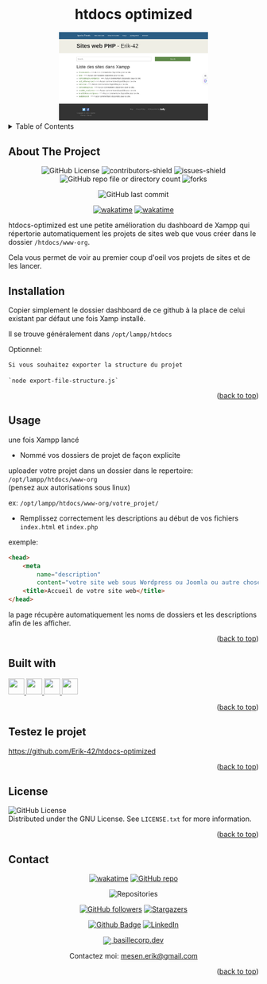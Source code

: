 <div align="center">
</div>
<a name="readme-top"></a>

<!-- PROJECT LOGO -->
<br />
<div align="center">
  <h1>htdocs optimized</h1>
  <a href="https://github.com/Erik-42">
    <img src="./img/htdocs-optimized.png" alt="Logo Xampp" width="300">
  </a>
</div>

<!-- TABLE OF CONTENTS -->
<details>
  <summary>Table of Contents</summary>
  <ol>
    <li> <a href="#about-the-project">About The Project</a></li>
     <li><a href="#installation">Installation</a></li>
    <li><a href="#usage">Usage</a></li>
    <li><a href="#built-with">Built With</a></li>
    <li><a href="#testez-le-projet">Testez le projet</a></li>
    <li><a href="#license">License</a></li>
    <li><a href="#contact">Contact</a></li>
  </ol>
</details>

<!-- ABOUT THE PROJECT -->

## About The Project

<div align="center">

![GitHub License](https://img.shields.io/github/license/Erik-42/htdocs-optimized)
![contributors-shield](https://img.shields.io/github/contributors/Erik-42/htdocs-optimized)
![issues-shield](https://img.shields.io/github/issues-raw/Erik-42/htdocs-optimized)
![GitHub repo file or directory count](https://img.shields.io/github/directory-file-count/Erik-42/htdocs-optimized)
![forks](https://img.shields.io/github/forks/Erik-42/htdocs-optimized)

![GitHub last commit](https://img.shields.io/github/last-commit/Erik-42/bash-cv)

[![wakatime](https://wakatime.com/badge/github/Erik-42/htdocs-optimized.svg)](https://wakatime.com/badge/github/Erik-42/htdocs-optimized)
[![wakatime](https://wakatime.com/badge/user/f84d00d8-fee3-4ca3-803d-3daa3c7053a5/project/f399c8ca-204b-4b77-96ca-77946d4ce99e.svg)](https://wakatime.com/badge/user/f84d00d8-fee3-4ca3-803d-3daa3c7053a5/project/f399c8ca-204b-4b77-96ca-77946d4ce99e)

</div>

htdocs-optimized est une petite amélioration du dashboard de Xampp qui répertorie automatiquement les projets de sites web que vous créer dans le dossier `/htdocs/www-org`.

Cela vous permet de voir au premier coup d'oeil vos projets de sites et de les lancer.

## Installation

Copier simplement le dossier dashboard de ce github à la place de celui existant par défaut une fois Xamp installé.

Il se trouve généralement dans `/opt/lampp/htdocs`

Optionnel:

```
Si vous souhaitez exporter la structure du projet

`node export-file-structure.js`
```

<p align="right">(<a href="#readme-top">back to top</a>)</p>

## Usage

une fois Xampp lancé

- Nommé vos dossiers de projet de façon explicite

uploader votre projet dans un dossier dans le repertoire: `/opt/lampp/htdocs/www-org`<br/>
(pensez aux autorisations sous linux)
<br/>

ex: `/opt/lampp/htdocs/www-org/votre_projet/`

- Remplissez correctement les descriptions au début de vos fichiers `index.html` et `index.php`<br/>

exemple:

```html
<head>
	<meta
		name="description"
		content="votre site web sous Wordpress ou Joomla ou autre chose" />
	<title>Accueil de votre site web</title>
</head>
```

la page récupère automatiquement les noms de dossiers et les descriptions afin de les afficher.

<p align="right">(<a href="#readme-top">back to top</a>)</p>

## Built with

<p> </p>
<a href=https://github.com/Erik-42?tab=repositories&q=&type=&language=html&sort= > <img width ='32px' height='32px' src ='https://raw.githubusercontent.com/rahulbanerjee26/githubAboutMeGenerator/main/icons/html.svg'> </a>
<a href=https://github.com/Erik-42?tab=repositories&q=&type=&language=css&sort= > <img width ='32px' height='32px' src ='https://raw.githubusercontent.com/rahulbanerjee26/githubAboutMeGenerator/main/icons/css.svg'> </a>
<a href=https://github.com/Erik-42?tab=repositories&q=&type=&language=phps&sort= > <img width ='32px' height='32px' src ='https://raw.githubusercontent.com/rahulbanerjee26/githubAboutMeGenerator/main/icons/php.svg'> </a>
<a href= https://github.com/Erik-42?tab=repositories&q=&type=&language=github&sort= > <img width ='32px' height='32px' src ='https://raw.githubusercontent.com/rahulbanerjee26/githubAboutMeGenerator/main/icons/github.svg'> </a>

<p align="right">(<a href="#readme-top">back to top</a>)</p>

## Testez le projet

https://github.com/Erik-42/htdocs-optimized

<p align="right">(<a href="#readme-top">back to top</a>)</p>

## License

![GitHub License](https://img.shields.io/github/license/Erik-42/htdocs-optimized)<br/>
Distributed under the GNU License. See `LICENSE.txt` for more information.

<p align="right">(<a href="#readme-top">back to top</a>)</p>

## Contact

<div align="center">

[![wakatime][wakatime-shield]][wakatime-url]
[![GitHub repo][github repo-shield]][github repo-url]

![Repositories](https://img.shields.io/badge/repositories-0-blue)

[![GitHub followers][github followers-shield]][github followers-url]
[![Stargazers][stars-shield]][stars-url]

[![Github Badge][github badge-shield]][github badge-url]
[![LinkedIn][linkedin-shield]][linkedin-url]

<a href = 'https://basillecorp.dev'> <img width = '32px' align= 'center' src="https://raw.githubusercontent.com/rahulbanerjee26/githubAboutMeGenerator/main/icons/portfolio.png"/> basillecorp.dev</a>

Contactez moi: mesen.erik@gmail.com

</div>

<p align="right">(<a href="#readme-top">back to top</a>)</p>

<!-- MARKDOWN LINKS -->
<!-- https://www.markdownguide.org/basic-syntax/#reference-style-links -->

[wakatime-shield]: https://wakatime.com/badge/user/f84d00d8-fee3-4ca3-803d-3daa3c7053a5.svg
[wakatime-url]: https://wakatime.com/@f84d00d8-fee3-4ca3-803d-3daa3c7053a5
[github badge-shield]: https://img.shields.io/badge/Github-Erik--42-155?style=for-the-badge&logo=github
[github badge-url]: https://github.com/Erik-42
[github repo-shield]: https://img.shields.io/badge/repositories-58-blue
[github repo-url]: https://github.com/Erik-42/Erik-42?tab=repositories
[github followers-shield]: https://img.shields.io/github/followers/Erik-42
[github followers-url]: https://github.com/followers/Erik-42
[stars-shield]: https://img.shields.io/github/stars/Erik-42
[stars-url]: https://github.com/Erik-42?tab=stars
[linkedin-shield]: https://img.shields.io/badge/-LinkedIn-black.svg?style=for-the-badge&logo=linkedin&colorB=555
[linkedin-url]: https://www.linkedin.com/in/erik-mesen/
[repositories-shield]: https://img.shields.io/github/repositories/Erik-42
[repositories-url]: https://github.com/Erik-42?tab=repositories

